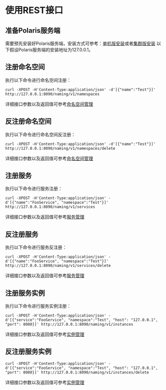 # 使用REST接口

## 准备Polaris服务端

需要预先安装好Polaris服务端，安装方式可参考：[单机版安装](https://polarismesh.cn/zh/doc/快速入门/安装服务端/安装单机版.html#单机版安装)或者[集群版安装](https://polarismesh.cn/zh/doc/快速入门/安装服务端/安装集群版.html#集群版安装)
以下假设Polaris服务端的安装地址为127.0.0.1。

## 注册命名空间

执行以下命令进行命名空间注册：

```shell
curl -XPOST -H'Content-Type:application/json' -d'[{"name":"Test"}]' http://127.0.0.1:8090/naming/v1/namespaces
```
详细接口参数以及返回值可参考[命名空间管理](https://polarismesh.cn/zh/doc/接口文档/命名空间管理.html#命名空间管理)

## 反注册命名空间

执行以下命令进行命名空间反注册：

```shell
curl -XPOST -H'Content-Type:application/json' -d'[{"name":"Test"}]' http://127.0.0.1:8090/naming/v1/namespaces/delete
```
详细接口参数以及返回值可参考[命名空间管理](https://polarismesh.cn/zh/doc/接口文档/命名空间管理.html#命名空间管理)

## 注册服务

执行以下命令进行服务注册：

```shell
curl -XPOST -H'Content-Type:application/json' -d'[{"name":"FooService", "namespace":"Test"}]' http://127.0.0.1:8090/naming/v1/services
```
详细接口参数以及返回值可参考[服务管理](https://polarismesh.cn/zh/doc/接口文档/服务管理.html#服务管理)

## 反注册服务

执行以下命令进行服务反注册：

```shell
curl -XPOST -H'Content-Type:application/json' -d'[{"name":"FooService", "namespace":"Test"}]' http://127.0.0.1:8090/naming/v1/services/delete
```
详细接口参数以及返回值可参考[服务管理](https://polarismesh.cn/zh/doc/接口文档/服务管理.html#服务管理)

## 注册服务实例

执行以下命令进行服务实例注册：

```shell
curl -XPOST -H'Content-Type:application/json' -d'[{"service":"FooService", "namespace":"Test", "host": "127.0.0.1", "port": 8080}]' http://127.0.0.1:8090/naming/v1/instances
```
详细接口参数以及返回值可参考[实例管理](https://polarismesh.cn/zh/doc/接口文档/实例管理.html#实例管理)

## 反注册服务实例

```shell
curl -XPOST -H'Content-Type:application/json' -d'[{"service":"FooService", "namespace":"Test", "host": "127.0.0.1", "port": 8080}]' http://127.0.0.1:8090/naming/v1/instances/delete
```
详细接口参数以及返回值可参考[实例管理](https://polarismesh.cn/zh/doc/接口文档/实例管理.html#实例管理)